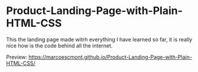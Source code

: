 # Product-Landing-Page-with-Plain-HTML-CSS
This the landing page made witrh everything I have learned so far, it is really nice how is the code behind all the internet.

Preview: https://marcoescmont.github.io/Product-Landing-Page-with-Plain-HTML-CSS/
